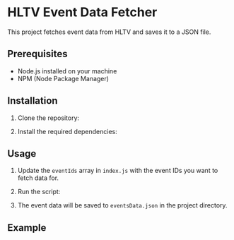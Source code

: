 # HLTV Event Data Fetcher

This project fetches event data from HLTV and saves it to a JSON file.

## Prerequisites

- Node.js installed on your machine
- NPM (Node Package Manager)

## Installation

1. Clone the repository:

2. Install the required dependencies:

## Usage

1. Update the `eventIds` array in `index.js` with the event IDs you want to fetch data for.

2. Run the script:

3. The event data will be saved to `eventsData.json` in the project directory.

## Example
